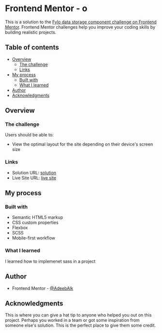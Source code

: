 # Frontend Mentor - o

This is a solution to the [Fylo data storage component challenge on Frontend Mentor](https://www.frontendmentor.io/challenges/fylo-data-storage-component-1dZPRbV5n). Frontend Mentor challenges help you improve your coding skills by building realistic projects.

## Table of contents

- [Overview](#overview)
  - [The challenge](#the-challenge)
  - [Links](#links)
- [My process](#my-process)
  - [Built with](#built-with)
  - [What I learned](#what-i-learned)
- [Author](#author)
- [Acknowledgments](#acknowledgments)

## Overview

### The challenge

Users should be able to:

- View the optimal layout for the site depending on their device's screen size

### Links

- Solution URL: [solution](https://github.com/AdeebAlk/Fylo-data-storage-component-solution)
- Live Site URL: [live site](https://Mo-Adeeb-Alkahat.github.io/Fylo-data-storage-component-solution/)

## My process

### Built with

- Semantic HTML5 markup
- CSS custom properties
- Flexbox
- SCSS
- Mobile-first workflow

### What I learned

I learned how to implemenet sass in a project

## Author

- Frontend Mentor - [@AdeebAlk](https://www.frontendmentor.io/profile/AdeebAlk)

## Acknowledgments

This is where you can give a hat tip to anyone who helped you out on this project. Perhaps you worked in a team or got some inspiration from someone else's solution. This is the perfect place to give them some credit.
